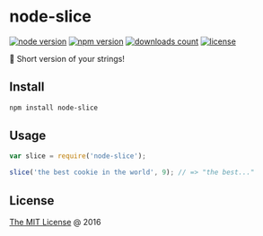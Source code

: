 # node-slice

[![node version](https://img.shields.io/node/v/node-slice.svg)](https://www.npmjs.com/package/node-slice)
[![npm version](https://badge.fury.io/js/node-slice.svg)](https://badge.fury.io/js/node-slice)
[![downloads count](https://img.shields.io/npm/dt/node-slice.svg)](https://www.npmjs.com/package/node-slice)
[![license](https://img.shields.io/npm/l/node-slice.svg)](https://piecioshka.mit-license.org)

:hammer: Short version of your strings!

## Install

```bash
npm install node-slice
```

## Usage

```javascript
var slice = require('node-slice');

slice('the best cookie in the world', 9); // => "the best..."
```

## License

[The MIT License](https://piecioshka.mit-license.org) @ 2016
